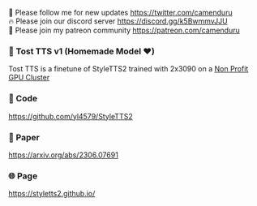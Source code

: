 🐣 Please follow me for new updates https://twitter.com/camenduru <br />
🔥 Please join our discord server https://discord.gg/k5BwmmvJJU <br />
🥳 Please join my patreon community https://patreon.com/camenduru <br />

###  🥪 Tost TTS v1 (Homemade Model ❤)
Tost TTS is a finetune of StyleTTS2 trained with 2x3090 on a [Non Profit GPU Cluster](https://github.com/camenduru/non-profit-gpu-cluster)

### 🧬 Code
https://github.com/yl4579/StyleTTS2

### 📄 Paper
https://arxiv.org/abs/2306.07691

### 🌐 Page
https://styletts2.github.io/
